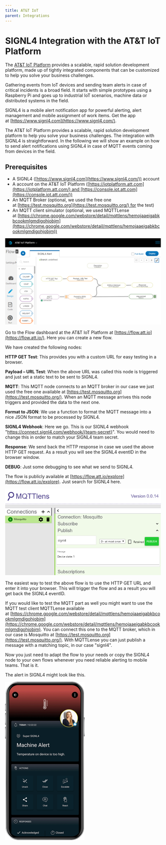```yaml
---
title: AT&T IoT
parent: Integrations
---
```


# SIGNL4 Integration with the AT&T IoT Platform

The [AT&T IoT Platform](https://www.business.att.com/portfolios/internet-of-things.html) provides a scalable, rapid solution development platform, made up of tightly integrated components that can be customized to help you solve your business challenges.

Gathering events from IoT devices and sending team alerts in case of critical incidents is a broad field. It starts with simple prototypes using a Raspberry Pi and goes up to industrial IoT scenarios, machine data or distributed systems in the field.

SIGNL4 is a mobile alert notification app for powerful alerting, alert management and mobile assignment of work items. Get the app at [https://www.signl4.com](https://www.signl4.com/).

The AT&T IoT Platform provides a scalable, rapid solution development platform to help you solve your business challenges. The integration with SIGNL4 is straightforward. In the following we will show an example on how to send alert notifications using SIGNL4 in case of MQTT events coming from devices in the field.

## Prerequisites

- A SIGNL4 ([https://www.signl4.com](https://www.signl4.com/)) account
- A account on the AT&T IoT Platform ([https://iotplatform.att.com](https://iotplatform.att.com/) and [https://console.iot.att.com](https://console.iot.att.com/))
- An MQTT Broker (optional, we used the free one at [https://test.mosquitto.org](https://test.mosquitto.org/) for the test)
- An MQTT client simulator (optional, we used MQTTLense at [https://chrome.google.com/webstore/detail/mqttlens/hemojaaeigabkbcookmlgmdigohjobjm](https://chrome.google.com/webstore/detail/mqttlens/hemojaaeigabkbcookmlgmdigohjobjm))

![AT&T IoT Flow](att-iot-flow.png)

Go to the Flow dashboard at the AT&T IoT Platform at [https://flow.att.io](https://flow.att.io/). Here you can create a new flow.

We have created the following nodes:

**HTTP GET Test**: This provides you with a custom URL for easy testing in a browser.

**Payload – URL Test**: When the above URL was called this node is triggered and just set a static text to be sent to SIGNL4.

**MQTT**: This MQTT node connects to an MQTT broker in our case we just used the free one available at [https://test.mosquitto.org](https://test.mosquitto.org/). When an MQTT message arrives this node triggers and provided the data to the next one.

**Format to JSON**: We use a function to format the MQTT message into a nice JSON format to be processed by SIGNL4.

**SIGNL4 Webhook**: Here we go. This is our SIGNL4 webhook "https://connect.signl4.com/webhook/{team-secret}". You would need to change this in order to match your SIGNL4 team secret.

**Response**: We send back the HTTP response in case we used the above HTTP GET request. As a result you will see the SIGNL4 eventID in the browser window.

**DEBUG**: Just some debugging to see what we send to SIGNL4.

The flow is publicly available at [https://flow.att.io/explore](https://flow.att.io/explore). Just search for SIGNL4 here.

![AT&T IoT MQTT](att-iot-mqtt.png)

The easiest way to test the above flow is to use the HTTP GET URL and enter it into your browser. This will trigger the flow and as a result you will get back the SIGNL4 eventID.

If you would like to test the MQTT part as well you might want to use the MQTT test client MQTTLense available at [https://chrome.google.com/webstore/detail/mqttlens/hemojaaeigabkbcookmlgmdigohjobjm](https://chrome.google.com/webstore/detail/mqttlens/hemojaaeigabkbcookmlgmdigohjobjm). You can connect this one to the MQTT broker, which in our case is Mosquitto at [https://test.mosquitto.org](https://test.mosquitto.org/). With MQTTLense you can just publish a message with a matching topic, in our case "signl4".

Now you just need to adapt the flow to your needs or copy the SIGNL4 node to your own flows whenever you need reliable alerting to mobile teams. That is it.

The alert in SIGNL4 might look like this.

![SIGNL4 Alert](signl4-iot.png)

